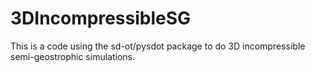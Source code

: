 # 3DIncompressibleSG

This is a code using the sd-ot/pysdot package to do 3D incompressible semi-geostrophic simulations.
